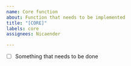 ```yaml
---
name: Core function
about: Function that needs to be implemented
title: "[CORE]"
labels: core
assignees: Nicaender

---
```


- [ ] Something that needs to be done
